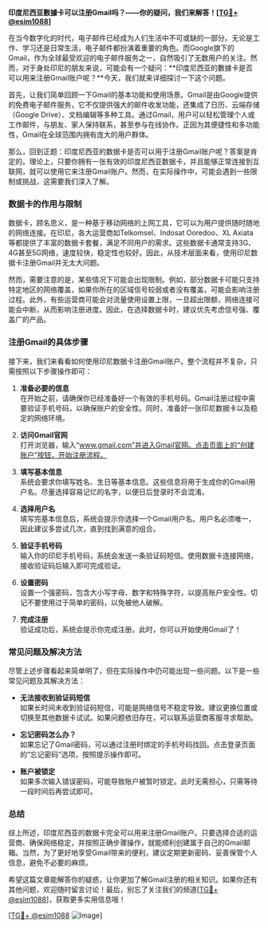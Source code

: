 **印度尼西亚數據卡可以注册Gmail吗？——你的疑问，我们来解答！[[TG💪+ @esim1088](https://t.me/s/esim1088)]**

在当今数字化的时代，电子邮件已经成为人们生活中不可或缺的一部分。无论是工作、学习还是日常生活，电子邮件都扮演着重要的角色。而Google旗下的Gmail，作为全球最受欢迎的电子邮件服务之一，自然吸引了无数用户的关注。然而，对于身处印尼的朋友来说，可能会有一个疑问：**印度尼西亚的數據卡是否可以用来注册Gmail账户呢？**今天，我们就来详细探讨一下这个问题。

首先，让我们简单回顾一下Gmail的基本功能和使用场景。Gmail是由Google提供的免费电子邮件服务，它不仅提供强大的邮件收发功能，还集成了日历、云端存储（Google Drive）、文档编辑等多种工具。通过Gmail，用户可以轻松管理个人或工作邮件，与朋友、家人保持联系，甚至参与在线协作。正因为其便捷性和多功能性，Gmail在全球范围内拥有庞大的用户群体。

那么，回到正题：印度尼西亚的数据卡是否可以用于注册Gmail账户呢？答案是肯定的。理论上，只要你拥有一张有效的印度尼西亚数据卡，并且能够正常连接到互联网，就可以使用它来注册Gmail账户。然而，在实际操作中，可能会遇到一些限制或挑战，这需要我们深入了解。

### 数据卡的作用与限制

数据卡，顾名思义，是一种基于移动网络的上网工具，它可以为用户提供随时随地的网络连接。在印尼，各大运营商如Telkomsel、Indosat Ooredoo、XL Axiata等都提供了丰富的数据卡套餐，满足不同用户的需求。这些数据卡通常支持3G、4G甚至5G网络，速度较快，稳定性也较好。因此，从技术层面来看，使用印尼数据卡注册Gmail并无太大问题。

然而，需要注意的是，某些情况下可能会出现限制。例如，部分数据卡可能只支持特定地区的网络覆盖，如果你所在的区域信号较弱或者没有覆盖，可能会影响注册过程。此外，有些运营商可能会对流量使用设置上限，一旦超出限额，网络连接可能会中断，从而影响注册进度。因此，在选择数据卡时，建议优先考虑信号强、覆盖广的产品。

### 注册Gmail的具体步骤

接下来，我们来看看如何使用印尼数据卡注册Gmail账户。整个流程并不复杂，只需按照以下步骤操作即可：

1. **准备必要的信息**  
   在开始之前，请确保你已经准备好一个有效的手机号码。Gmail注册过程中需要验证手机号码，以确保账户的安全性。同时，准备好一张印尼数据卡以及稳定的网络环境。

2. **访问Gmail官网**  
   打开浏览器，输入“www.gmail.com”并进入Gmail官网。点击页面上的“创建账户”按钮，开始注册流程。

3. **填写基本信息**  
   系统会要求你填写姓名、生日等基本信息。这些信息将用于生成你的Gmail用户名。尽量选择容易记忆的名字，以便日后登录时不会混淆。

4. **选择用户名**  
   填写完基本信息后，系统会提示你选择一个Gmail用户名。用户名必须唯一，因此建议多尝试几次，直到找到满意的组合。

5. **验证手机号码**  
   输入你的印尼手机号码，系统会发送一条验证码短信。使用数据卡连接网络，接收验证码后输入即可完成验证。

6. **设置密码**  
   设置一个强密码，包含大小写字母、数字和特殊字符，以提高账户安全性。切记不要使用过于简单的密码，以免被他人破解。

7. **完成注册**  
   验证成功后，系统会提示你完成注册。此时，你可以开始使用Gmail了！

### 常见问题及解决方法

尽管上述步骤看起来简单明了，但在实际操作中仍可能出现一些问题。以下是一些常见问题及其解决方法：

- **无法接收到验证码短信**  
  如果长时间未收到验证码短信，可能是网络信号不稳定导致。建议更换位置或切换至其他数据卡试试。如果问题依旧存在，可以联系运营商客服寻求帮助。

- **忘记密码怎么办？**  
  如果忘记了Gmail密码，可以通过注册时绑定的手机号码找回。点击登录页面的“忘记密码”选项，按照提示操作即可。

- **账户被锁定**  
  如果多次输入错误密码，可能导致账户被暂时锁定。此时无需担心，只需等待一段时间后再尝试即可。

### 总结

综上所述，印度尼西亚的数据卡完全可以用来注册Gmail账户。只要选择合适的运营商、确保网络稳定，并按照正确步骤操作，就能顺利创建属于自己的Gmail邮箱。当然，为了更好地享受Gmail带来的便利，建议定期更新密码、妥善保管个人信息，避免不必要的麻烦。

希望这篇文章能解答你的疑惑，让你更加了解Gmail注册的相关知识。如果你还有其他问题，欢迎随时留言讨论！最后，别忘了关注我们的频道[[TG💪+ @esim1088](https://t.me/s/esim1088)]，获取更多实用信息哦！

[[TG💪+ @esim1088](https://t.me/s/esim1088) ![Image](https://i.postimg.cc/4NQfJmqS/Snipaste-2025-05-13-00-14-12.png)]